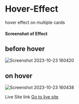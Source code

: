 # Hover-Effect
hover effect on multiple cards

<h4>Screenshot of Effect</h4>

<h2>before hover</h2>

![Screenshot 2023-10-23 160420](https://github.com/yogi0808/3D-Hover-Effect/assets/148646093/f44db616-9f39-4959-80ad-59de636dc09a)

<h2>on hover</h2>

![Screenshot 2023-10-23 160438](https://github.com/yogi0808/3D-Hover-Effect/assets/148646093/55bf700b-92c5-45bb-be61-483e19a0a611)


Live Site link <a href="https://yogi0808.github.io/Hover-Effect/">Go to live site</a>
